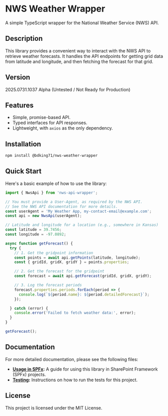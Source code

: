 # NWS Weather Wrapper

A simple TypeScript wrapper for the National Weather Service (NWS) API.

## Description

This library provides a convenient way to interact with the NWS API to retrieve weather forecasts. It handles the API endpoints for getting grid data from latitude and longitude, and then fetching the forecast for that grid.

## Version

  2025.0731.1037 Alpha (Untested / Not Ready for Production)

## Features

-   Simple, promise-based API.
-   Typed interfaces for API responses.
-   Lightweight, with `axios` as the only dependency.

## Installation

```bash
npm install @bdking71/nws-weather-wrapper
```

## Quick Start

Here's a basic example of how to use the library:

```typescript
import { NwsApi } from 'nws-api-wrapper';

// You must provide a User-Agent, as required by the NWS API.
// See the NWS API documentation for more details.
const userAgent = 'My Weather App, my-contact-email@example.com';
const api = new NwsApi(userAgent);

// Latitude and longitude for a location (e.g., somewhere in Kansas)
const latitude = 39.7456;
const longitude = -97.0892;

async function getForecast() {
  try {
    // 1. Get the gridpoint information
    const points = await api.getPoints(latitude, longitude);
    const { gridId, gridX, gridY } = points.properties;

    // 2. Get the forecast for the gridpoint
    const forecast = await api.getForecast(gridId, gridX, gridY);

    // 3. Log the forecast periods
    forecast.properties.periods.forEach(period => {
      console.log(`${period.name}: ${period.detailedForecast}`);
    });

  } catch (error) {
    console.error('Failed to fetch weather data:', error);
  }
}

getForecast();
```

## Documentation

For more detailed documentation, please see the following files:

-   **[Usage in SPFx](./docs/usage-in-spfx.md):** A guide for using this library in SharePoint Framework (SPFx) projects.
-   **[Testing](./docs/testing.md):** Instructions on how to run the tests for this project.

## License

This project is licensed under the MIT License.

